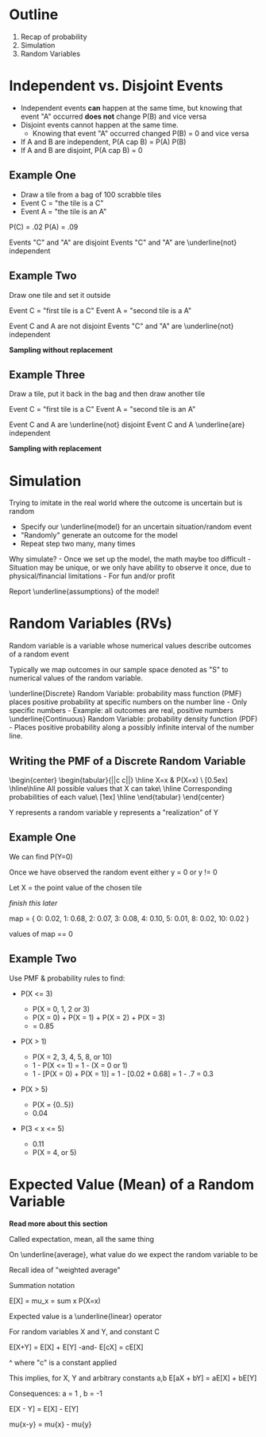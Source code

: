 # Outline

1. Recap of probability
2. Simulation
3. Random Variables

# Independent vs. Disjoint Events

- Independent events __can__ happen at the same time, but knowing that event "A" occurred **does not** change P(B) and vice versa
- Disjoint events cannot happen at the same time.
	- Knowing that event "A" occurred changed P(B) = 0 and vice versa
- If A and B are independent, P(A cap B) = P(A) P(B)
- If A and B are disjoint, P(A cap B) = 0

## Example One

- Draw a tile from a bag of 100 scrabble tiles
- Event C = "the tile is a C"
- Event A = "the tile is an A"

P(C) = .02
P(A) = .09

Events "C" and "A" are disjoint
Events "C" and "A" are \underline{not} independent

## Example Two

Draw one tile and set it outside

Event C = "first tile is a C"
Event A = "second tile is a A"

Event C and A are not disjoint
Events "C" and "A" are \underline{not} independent

**Sampling without replacement**

## Example Three

Draw a tile, put it back in the bag and then draw another tile

Event C = "first tile is a C"
Event A = "second tile is an A"

Event C and A are \underline{not} disjoint
Event C and A \underline{are} independent

**Sampling with replacement**

# Simulation

Trying to imitate in the real world where the outcome is uncertain but is random

- Specify our \underline{model} for an uncertain situation/random event
- "Randomly" generate an outcome for the model
- Repeat step two many, many times

Why simulate?
	- Once we set up the model, the math maybe too difficult
	- Situation may be unique, or we only have ability to observe it once, due to physical/financial limitations
	- For fun and/or profit

Report \underline{assumptions} of the model!

# Random Variables (RVs)

Random variable is a variable whose numerical values describe outcomes of a random event

Typically we map outcomes in our sample space denoted as "S" to numerical values of the random variable.

\underline{Discrete} Random Variable: probability mass function (PMF) places positive probability at specific numbers on the number line
	- Only specific numbers
	- Example: all outcomes are real, positive numbers
\underline{Continuous} Random Variable: probability density function (PDF)
	- Places positive probability along a possibly infinite interval of the number line.

## Writing the PMF of a Discrete Random Variable



\begin{center}
 \begin{tabular}{||c c||} 
 \hline
 X=x & P(X=x)  \\ [0.5ex] 
 \hline\hline
 All possible values that X can take\\ 
 \hline
 Corresponding probabilities of each value\\ [1ex] 
 \hline
\end{tabular}
\end{center}


Y represents a random variable
y represents a "realization" of Y

## Example One

We can find P(Y=0)

Once we have observed the random event either y = 0 or y != 0

Let X = the point value of the chosen tile

*finish this later*


map = {
	0: 0.02,
	1: 0.68,
	2: 0.07,
	3: 0.08,
	4: 0.10,
	5: 0.01,
	8: 0.02,
	10: 0.02
}


values of map == 0

## Example Two

Use PMF & probability rules to find:

- P(X <= 3)
	- P(X = 0, 1, 2 or 3)
	- P(X = 0) + P(X = 1) + P(X = 2) + P(X = 3)
	- = 0.85
- P(X > 1)
	- P(X = 2, 3, 4, 5, 8, or 10)
	- 1 - P(X <= 1) = 1 - (X = 0 or 1)
	- 1 - [P(X = 0) + P(X = 1)] = 1 - [0.02 + 0.68] = 1 - .7 = 0.3

- P(X > 5)
	- P(X = {0..5})
	- 0.04
- P(3 < x <= 5)
	- 0.11
	- P(X = 4, or 5)


# Expected Value (Mean) of a Random Variable

**Read more about this section**

Called expectation, mean, all the same thing

On \underline{average}, what value do we expect the random variable to be

Recall idea of "weighted average"

Summation notation

E[X] = mu_x = sum x P(X=x)

Expected value is a \underline{linear} operator

For random variables X and Y, and constant C

E[X+Y] = E[X] + E[Y] -and- E[cX] = cE[X]

^ where "c" is a constant applied

This implies, for X, Y and arbitrary constants a,b E[aX + bY] = aE[X] + bE[Y]

Consequences: a = 1 , b = -1

E[X - Y] = E[X] - E[Y]

mu{x-y} = mu{x} - mu{y}
